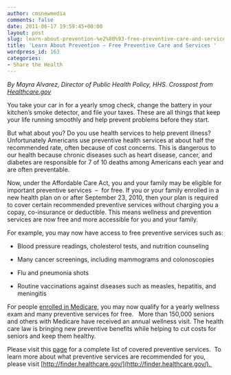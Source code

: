 ```yaml
---
author: cmsnewmedia
comments: false
date: 2011-06-17 19:59:45+00:00
layout: post
slug: learn-about-prevention-%e2%80%93-free-preventive-care-and-services
title: 'Learn About Prevention – Free Preventive Care and Services '
wordpress_id: 163
categories:
- Share the Health
---
```





_By Mayra Alvarez, Director of Public Health Policy, HHS. Crosspost from [Healthcare.gov](http://www.healthcare.gov/news/blog/prevention06142011a.html)_










You take your car in for a yearly smog check, change the battery in your kitchen’s smoke detector, and file your taxes. These are all things that keep your life running smoothly and help prevent problems before they start.




But what about you? Do you use health services to help prevent illness? Unfortunately Americans use preventive health services at about half the recommended rate, often because of cost concerns. This is dangerous to our health because chronic diseases such as heart disease, cancer, and diabetes are responsible for 7 of 10 deaths among Americans each year and are often preventable.




Now, under the Affordable Care Act, you and your family may be eligible for important preventive services  –  for free. If you or your family enrolled in a new health plan on or after September 23, 2010, then your plan is required to cover certain recommended preventive services without charging you a copay, co-insurance or deductible. This means wellness and prevention services are now free and more accessible for you and your family.




For example, you may now have access to free preventive services such as:






  * Blood pressure readings, cholesterol tests, and nutrition counseling


  * Many cancer screenings, including mammograms and colonoscopies


  * Flu and pneumonia shots


  * Routine vaccinations against diseases such as measles, hepatitis, and meningitis




For people [enrolled in Medicare](http://themedicareblog.wordpress.com/law/provisions/medicare/preventiveservices.html), you may now qualify for a yearly wellness exam and many preventive services for free.   More than 150,000 seniors and others with Medicare have received an annual wellness visit. The health care law is bringing new preventive benefits while helping to cut costs for seniors and keep them healthy.




Please visit this [page](http://themedicareblog.wordpress.com/law/about/provisions/services/lists.html) for a complete list of covered preventive services.  To learn more about what preventive services are recommended for you, please visit [http://finder.healthcare.gov/](http://finder.healthcare.gov/). 






